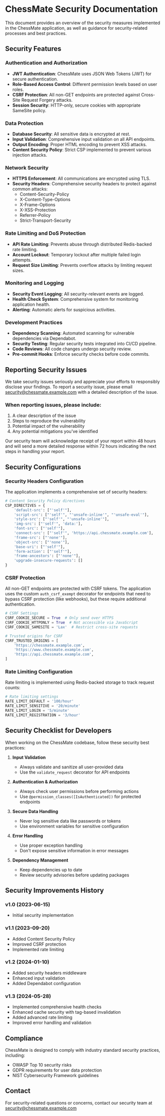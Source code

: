 # ChessMate Security Documentation

This document provides an overview of the security measures implemented in the ChessMate application, as well as guidance for security-related processes and best practices.

## Security Features

### Authentication and Authorization

- **JWT Authentication**: ChessMate uses JSON Web Tokens (JWT) for secure authentication.
- **Role-Based Access Control**: Different permission levels based on user roles.
- **CSRF Protection**: All non-GET endpoints are protected against Cross-Site Request Forgery attacks.
- **Session Security**: HTTP-only, secure cookies with appropriate SameSite policy.

### Data Protection

- **Database Security**: All sensitive data is encrypted at rest.
- **Input Validation**: Comprehensive input validation on all API endpoints.
- **Output Encoding**: Proper HTML encoding to prevent XSS attacks.
- **Content Security Policy**: Strict CSP implemented to prevent various injection attacks.

### Network Security

- **HTTPS Enforcement**: All communications are encrypted using TLS.
- **Security Headers**: Comprehensive security headers to protect against common attacks:
  - Content-Security-Policy
  - X-Content-Type-Options
  - X-Frame-Options
  - X-XSS-Protection
  - Referrer-Policy
  - Strict-Transport-Security

### Rate Limiting and DoS Protection

- **API Rate Limiting**: Prevents abuse through distributed Redis-backed rate limiting.
- **Account Lockout**: Temporary lockout after multiple failed login attempts.
- **Request Size Limiting**: Prevents overflow attacks by limiting request sizes.

### Monitoring and Logging

- **Security Event Logging**: All security-relevant events are logged.
- **Health Check System**: Comprehensive system for monitoring application health.
- **Alerting**: Automatic alerts for suspicious activities.

### Development Practices

- **Dependency Scanning**: Automated scanning for vulnerable dependencies via Dependabot.
- **Security Testing**: Regular security tests integrated into CI/CD pipeline.
- **Code Reviews**: All code changes undergo security review.
- **Pre-commit Hooks**: Enforce security checks before code commits.

## Reporting Security Issues

We take security issues seriously and appreciate your efforts to responsibly disclose your findings. To report a security issue, please email security@chessmate.example.com with a detailed description of the issue.

### When reporting issues, please include:

1. A clear description of the issue
2. Steps to reproduce the vulnerability
3. Potential impact of the vulnerability
4. Any potential mitigations you've identified

Our security team will acknowledge receipt of your report within 48 hours and will send a more detailed response within 72 hours indicating the next steps in handling your report.

## Security Configurations

### Security Headers Configuration

The application implements a comprehensive set of security headers:

```python
# Content Security Policy directives
CSP_DIRECTIVES = {
    'default-src': ["'self'"],
    'script-src': ["'self'", "'unsafe-inline'", "'unsafe-eval'"],
    'style-src': ["'self'", "'unsafe-inline'"],
    'img-src': ["'self'", 'data:'],
    'font-src': ["'self'"],
    'connect-src': ["'self'", 'https://api.chessmate.example.com'],
    'frame-src': ["'none'"],
    'object-src': ["'none'"],
    'base-uri': ["'self'"],
    'form-action': ["'self'"],
    'frame-ancestors': ["'none'"],
    'upgrade-insecure-requests': []
}
```

### CSRF Protection

All non-GET endpoints are protected with CSRF tokens. The application uses the custom `auth_csrf_exempt` decorator for endpoints that need to bypass CSRF protection (like webhooks), but these require additional authentication.

```python
# CSRF Settings
CSRF_COOKIE_SECURE = True  # Only send over HTTPS
CSRF_COOKIE_HTTPONLY = True  # Not accessible via JavaScript
CSRF_COOKIE_SAMESITE = 'Lax'  # Restrict cross-site requests

# Trusted origins for CSRF
CSRF_TRUSTED_ORIGINS = [
    'https://chessmate.example.com',
    'https://www.chessmate.example.com',
    'https://api.chessmate.example.com',
]
```

### Rate Limiting Configuration

Rate limiting is implemented using Redis-backed storage to track request counts:

```python
# Rate limiting settings
RATE_LIMIT_DEFAULT = '100/hour'
RATE_LIMIT_SENSITIVE = '20/minute'
RATE_LIMIT_LOGIN = '5/minute'
RATE_LIMIT_REGISTRATION = '3/hour'
```

## Security Checklist for Developers

When working on the ChessMate codebase, follow these security best practices:

1. **Input Validation**
   - Always validate and sanitize all user-provided data
   - Use the `validate_request` decorator for API endpoints

2. **Authentication & Authorization**
   - Always check user permissions before performing actions
   - Use `@permission_classes([IsAuthenticated])` for protected endpoints

3. **Secure Data Handling**
   - Never log sensitive data like passwords or tokens
   - Use environment variables for sensitive configuration

4. **Error Handling**
   - Use proper exception handling
   - Don't expose sensitive information in error messages

5. **Dependency Management**
   - Keep dependencies up to date
   - Review security advisories before updating packages

## Security Improvements History

### v1.0 (2023-06-15)
- Initial security implementation

### v1.1 (2023-09-20)
- Added Content Security Policy
- Improved CSRF protection
- Implemented rate limiting

### v1.2 (2024-01-10)
- Added security headers middleware
- Enhanced input validation
- Added Dependabot configuration

### v1.3 (2024-05-28)
- Implemented comprehensive health checks
- Enhanced cache security with tag-based invalidation
- Added advanced rate limiting
- Improved error handling and validation

## Compliance

ChessMate is designed to comply with industry standard security practices, including:

- OWASP Top 10 security risks
- GDPR requirements for user data protection
- NIST Cybersecurity Framework guidelines

## Contact

For security-related questions or concerns, contact our security team at security@chessmate.example.com
